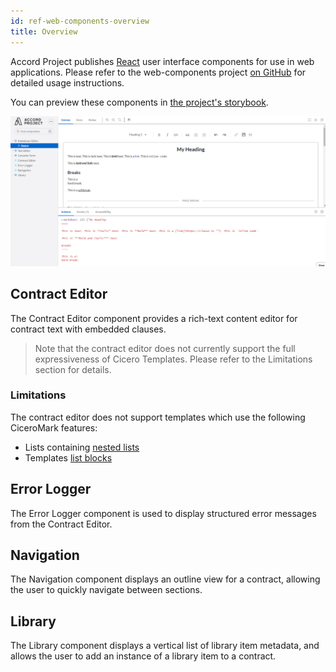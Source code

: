 ```yaml
---
id: ref-web-components-overview
title: Overview
---
```


Accord Project publishes [React](https://reactjs.org) user interface components for use in web applications. Please refer to the web-components project [on GitHub](https://github.com/accordproject/web-components) for detailed usage instructions.

You can preview these components in [the project's storybook](https://ap-web-components.netlify.app/).

![Template-Studio-V2](/docs/assets/reference/sb.png)

## Contract Editor

The Contract Editor component provides a rich-text content editor for contract text with embedded clauses.

> Note that the contract editor does not currently support the full expressiveness of Cicero Templates. Please refer to the Limitations section for details.

### Limitations

The contract editor does not support templates which use the following CiceroMark features:

* Lists containing [nested lists](markup-commonmark#nested-lists)
* Templates [list blocks](markup-blocks#list-blocks)

## Error Logger

The Error Logger component is used to display structured error messages from the Contract Editor.

## Navigation

The Navigation component displays an outline view for a contract, allowing the user to quickly navigate between sections.

## Library

The Library component displays a vertical list of library item metadata, and allows the user to add an instance of a library item to a contract.
